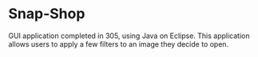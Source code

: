 # Snap-Shop

GUI application completed in 305, using Java on Eclipse. This application allows users to apply a few filters to an image they decide to open.
